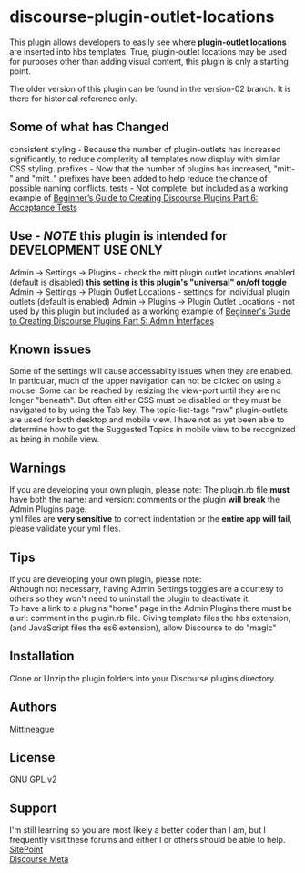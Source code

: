 # discourse-plugin-outlet-locations

This plugin allows developers to easily see where **plugin-outlet locations** are inserted into hbs templates.
True, plugin-outlet locations may be used for purposes other than adding visual content, this plugin is only a starting point. 

The older version of this plugin can be found in the version-02 branch. It is there for historical reference only.

## Some of what has Changed

consistent styling - Because the number of plugin-outlets has increased significantly, to reduce complexity all templates now display with similar CSS styling. 
prefixes - Now that the number of plugins has increased, "mitt-" and "mitt_" prefixes have been added to help reduce the chance of possible naming conflicts. 
tests - Not complete, but included as a working example of [Beginner’s Guide to Creating Discourse Plugins Part 6: Acceptance Tests](https://meta.discourse.org/t/beginner-s-guide-to-creating-discourse-plugins-part-6-acceptance-tests/32619?u=mittineague)

## Use - _NOTE_ this plugin is intended for DEVELOPMENT USE ONLY

Admin -> Settings -> Plugins - check the mitt plugin outlet locations enabled (default is disabled) **this setting is this plugin's "universal" on/off toggle** 
Admin -> Settings -> Plugin Outlet Locations - settings for individual plugin outlets (default is enabled) 
Admin -> Plugins -> Plugin Outlet Locations - not used by this plugin but included as a working example of [Beginner's Guide to Creating Discourse Plugins Part 5: Admin Interfaces](https://meta.discourse.org/t/beginners-guide-to-creating-discourse-plugins-part-5-admin-interfaces/31761?u=mittineague)

## Known issues

Some of the settings will cause accessabilty issues when they are enabled. In particular, much of the upper navigation can not be clicked on using a mouse. 
Some can be reached by resizing the view-port until they are no longer "beneath". But often either CSS must be disabled or they must be navigated to by using the Tab key. 
The topic-list-tags "raw" plugin-outlets are used for both desktop and mobile view. I have not as yet been able to determine how to get the Suggested Topics in mobile view to be recognized as being in mobile view.

## Warnings

If you are developing your own plugin, please note:
The plugin.rb file **must** have both the name: and version: comments or the plugin **will break** the Admin Plugins page.  
yml files are **very sensitive** to correct indentation or the **entire app will fail**, please validate your yml files.

## Tips 

If you are developing your own plugin, please note:  
Although not necessary, having Admin Settings toggles are a courtesy to others so they won't need to uninstall the plugin to deactivate it.  
To have a link to a plugins "home" page in the Admin Plugins there must be a url: comment in the plugin.rb file.
Giving template files the hbs extension, (and JavaScript files the es6 extension), allow Discourse to do "magic"

## Installation

Clone or Unzip the plugin folders into your Discourse plugins directory. 

## Authors

Mittineague

## License

GNU GPL v2 

## Support 

I'm still learning so you are most likely a better coder than I am, but I frequently visit these forums and either I or others should be able to help.  
[SitePoint](http://community.sitepoint.com/)  
[Discourse Meta](https://meta.discourse.org/)  
